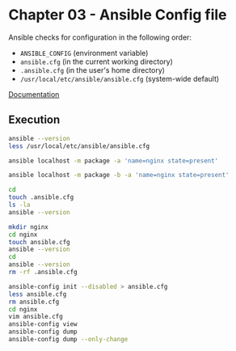 # Chapter 03 - Ansible Config file

Ansible checks for configuration in the following order:

- `ANSIBLE_CONFIG` (environment variable)
- `ansible.cfg` (in the current working directory)
- `.ansible.cfg` (in the user's home directory)
- `/usr/local/etc/ansible/ansible.cfg` (system-wide default)

[Documentation](https://docs.ansible.com/ansible/latest/installation_guide/intro_configuration.html)

## Execution

```bash
ansible --version
less /usr/local/etc/ansible/ansible.cfg
```

```bash
ansible localhost -m package -a 'name=nginx state=present'
```

```bash
ansible localhost -m package -b -a 'name=nginx state=present'
```

```bash
cd
touch .ansible.cfg
ls -la
ansible --version
```

```bash
mkdir nginx
cd nginx
touch ansible.cfg
ansible --version
cd
ansible --version
rm -rf .ansible.cfg
```

```bash
ansible-config init --disabled > ansible.cfg
less ansible.cfg
rm ansible.cfg
cd nginx
vim ansible.cfg
ansible-config view
ansible-config dump
ansible-config dump --only-change
```
